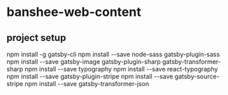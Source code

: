 # banshee-web-content

## project setup

npm install -g gatsby-cli
npm install --save node-sass gatsby-plugin-sass
npm install --save gatsby-image gatsby-plugin-sharp gatsby-transformer-sharp
npm install --save typography
npm install --save react-typography
npm install --save gatsby-plugin-stripe
npm install --save gatsby-source-stripe
npm install --save gatsby-transformer-json